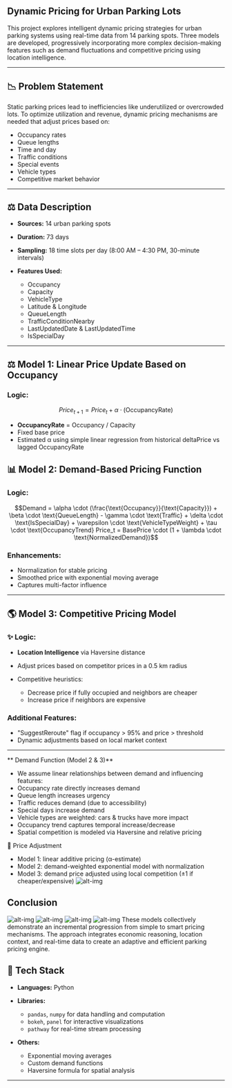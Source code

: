 ## Dynamic Pricing for Urban Parking Lots

This project explores intelligent dynamic pricing strategies for urban parking systems using real-time data from 14 parking spots. Three models are developed, progressively incorporating more complex decision-making features such as demand fluctuations and competitive pricing using location intelligence.

---

## 📉 Problem Statement

Static parking prices lead to inefficiencies like underutilized or overcrowded lots. To optimize utilization and revenue, dynamic pricing mechanisms are needed that adjust prices based on:

* Occupancy rates
* Queue lengths
* Time and day
* Traffic conditions
* Special events
* Vehicle types
* Competitive market behavior

---

## ⚖️ Data Description

* **Sources:** 14 urban parking spots
* **Duration:** 73 days
* **Sampling:** 18 time slots per day (8:00 AM – 4:30 PM, 30-minute intervals)
* **Features Used:**

  * Occupancy
  * Capacity
  * VehicleType
  * Latitude & Longitude
  * QueueLength
  * TrafficConditionNearby
  * LastUpdatedDate & LastUpdatedTime
  * IsSpecialDay

---

## ⚖ Model 1: Linear Price Update Based on Occupancy

### Logic:

```math
Price_{t+1} = Price_t + \alpha \cdot (\text{OccupancyRate})
```

* **OccupancyRate** = Occupancy / Capacity
* Fixed base price
* Estimated α using simple linear regression from historical deltaPrice vs lagged OccupancyRate

## 📊 Model 2: Demand-Based Pricing Function

### Logic:

```math
Demand = \alpha \cdot (\frac{\text{Occupancy}}{\text{Capacity}}) + \beta \cdot \text{QueueLength} - \gamma \cdot \text{Traffic} + \delta \cdot \text{IsSpecialDay} + \varepsilon \cdot \text{VehicleTypeWeight} + \tau \cdot \text{OccupancyTrend}
Price_t = BasePrice \cdot (1 + \lambda \cdot \text{NormalizedDemand})
```

### Enhancements:

* Normalization for stable pricing
* Smoothed price with exponential moving average
* Captures multi-factor influence

---

## 🌎 Model 3: Competitive Pricing Model

### ✨ Logic:

* **Location Intelligence** via Haversine distance
* Adjust prices based on competitor prices in a 0.5 km radius
* Competitive heuristics:

  * Decrease price if fully occupied and neighbors are cheaper
  * Increase price if neighbors are expensive

### Additional Features:

* "SuggestReroute" flag if occupancy > 95% and price > threshold
* Dynamic adjustments based on local market context

---
** Demand Function (Model 2 & 3)**
* We assume linear relationships between demand and influencing features:
* Occupancy rate directly increases demand
* Queue length increases urgency
* Traffic reduces demand (due to accessibility)
* Special days increase demand
* Vehicle types are weighted: cars & trucks have more impact
* Occupancy trend captures temporal increase/decrease
* Spatial competition is modeled via Haversine and relative pricing

🔹 Price Adjustment
* Model 1: linear additive pricing (α-estimate)
* Model 2: demand-weighted exponential model with normalization
* Model 3: demand price adjusted using local competition (±1 if cheaper/expensive)
![alt-img](Architecture.png)
## Conclusion
![alt-img](md-1_trial.png)
![alt-img](md-2_trial.png)
![alt-img](model_2.png)
![alt-img](model_3.png)
These models collectively demonstrate an incremental progression from simple to smart pricing mechanisms. The approach integrates economic reasoning, location context, and real-time data to create an adaptive and efficient parking pricing engine.
## 🚀 Tech Stack

* **Languages:** Python
* **Libraries:**

  * `pandas`, `numpy` for data handling and computation
  * `bokeh`, `panel` for interactive visualizations
  * `pathway` for real-time stream processing
* **Others:**

  * Exponential moving averages
  * Custom demand functions
  * Haversine formula for spatial analysis

---
